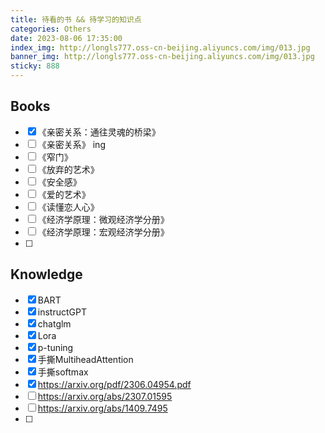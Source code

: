 ```yaml
---
title: 待看的书 && 待学习的知识点
categories: Others
date: 2023-08-06 17:35:00
index_img: http://longls777.oss-cn-beijing.aliyuncs.com/img/013.jpg
banner_img: http://longls777.oss-cn-beijing.aliyuncs.com/img/013.jpg
sticky: 888
---
```




## Books

- [x] 《亲密关系：通往灵魂的桥梁》 
- [ ] 《亲密关系》   ing
- [ ] 《窄门》
- [ ] 《放弃的艺术》
- [ ] 《安全感》
- [ ] 《爱的艺术》
- [ ] 《读懂恋人心》
- [ ] 《经济学原理：微观经济学分册》
- [ ] 《经济学原理：宏观经济学分册》
- [ ] 



## Knowledge

- [x] BART
- [x] instructGPT
- [x] chatglm
- [x] Lora
- [x] p-tuning
- [x] 手撕MultiheadAttention
- [x] 手撕softmax
- [x] https://arxiv.org/pdf/2306.04954.pdf
- [ ] https://arxiv.org/abs/2307.01595
- [ ] https://arxiv.org/abs/1409.7495
- [ ] 
